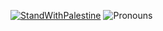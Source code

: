 [![StandWithPalestine](https://raw.githubusercontent.com/Safouene1/support-palestine-banner/master/StandWithPalestine.svg)](https://techforpalestine.org/learn-more)
![Pronouns](https://img.shields.io/endpoint?color=ff3377&style=flat-square&url=https%3A%2F%2Fpronoundb.org%2Fshields%2F62955b60b3c296da02b5c40c)
